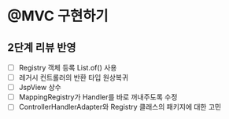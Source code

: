 # @MVC 구현하기

## 2단계 리뷰 반영
- [ ] Registry 객체 등록 List.of() 사용
- [ ] 레거시 컨트롤러의 반환 타입 원상복귀
- [ ] JspView 상수
- [ ] MappingRegistry가 Handler를 바로 꺼내주도록 수정
- [ ] ControllerHandlerAdapter와 Registry 클래스의 패키지에 대한 고민